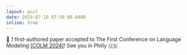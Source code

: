 ```yaml
---
layout: post
date: 2024-07-10 07:59:00-0400
inline: true
---
```


:tada: 1 first-authored paper accepted to The First Conference on Language Modeling [(COLM 2024)](https://colmweb.org/)! See you in Philly 🇺🇸